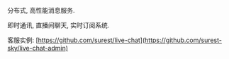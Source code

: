 
分布式, 高性能消息服务.

即时通讯, 直播间聊天, 实时订阅系统.

客服实例: [https://github.com/surest/live-chat](https://github.com/surest-sky/live-chat-admin)
